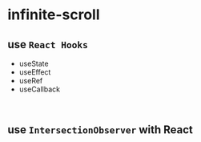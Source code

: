 # infinite-scroll

## use `React Hooks`

- useState
- useEffect
- useRef
- useCallback

<br>

## use `IntersectionObserver` with React
